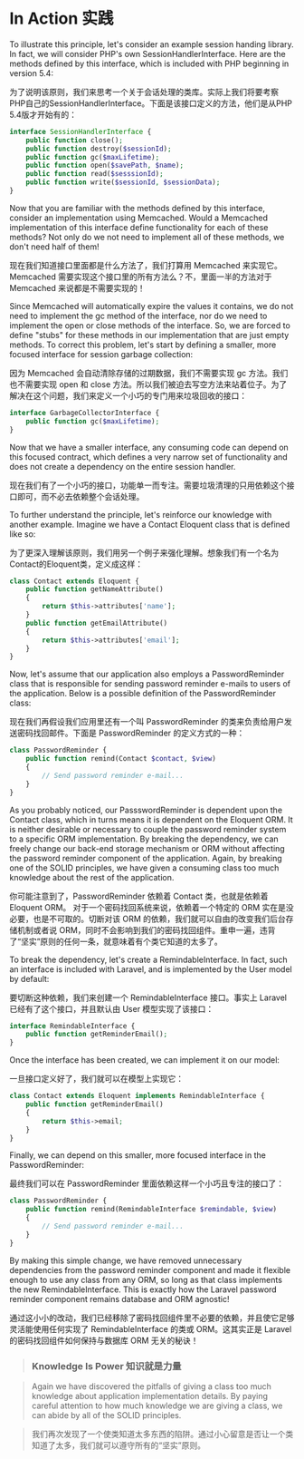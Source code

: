 
# In Action 实践

To illustrate this principle, let's consider an example session handing library. In fact, we will consider PHP's own SessionHandlerInterface. Here are the methods defined by this interface, which is included with PHP beginning in version 5.4:

为了说明该原则，我们来思考一个关于会话处理的类库。实际上我们将要考察PHP自己的SessionHandlerInterface。下面是该接口定义的方法，他们是从PHP 5.4版才开始有的：

```php
interface SessionHandlerInterface {
    public function close();
    public function destroy($sessionId);
    public function gc($maxLifetime);
    public function open($savePath, $name);
    public function read($sesssionId);
    public function write($sessionId, $sessionData);
}
```

Now that you are familiar with the methods defined by this interface, consider an implementation using Memcached. Would a Memcached implementation of this interface define functionality for each of these methods? Not only do we not need to implement all of these methods, we don't need half of them!

现在我们知道接口里面都是什么方法了，我们打算用 Memcached 来实现它。Memcached 需要实现这个接口里的所有方法么？不，里面一半的方法对于 Memcached 来说都是不需要实现的！

Since Memcached will automatically expire the values it contains, we do not need to implement the gc method of the interface, nor do we need to implement the open or close methods of the interface. So, we are forced to define "stubs" for these methods in our implementation that are just empty methods. To correct this problem, let's start by defining a smaller, more focused interface for session garbage collection:

因为 Memcached 会自动清除存储的过期数据，我们不需要实现 gc 方法。我们也不需要实现 open 和 close 方法。所以我们被迫去写空方法来站着位子。为了解决在这个问题，我们来定义一个小巧的专门用来垃圾回收的接口：

```php
interface GarbageCollectorInterface {
    public function gc($maxLifetime);
}
```

Now that we have a smaller interface, any consuming code can depend on this focused contract, which defines a very narrow set of functionality and does not create a dependency on the entire session handler.

现在我们有了一个小巧的接口，功能单一而专注。需要垃圾清理的只用依赖这个接口即可，而不必去依赖整个会话处理。

To further understand the principle, let's reinforce our knowledge with another example. Imagine we have a Contact Eloquent class that is defined like so:

为了更深入理解该原则，我们用另一个例子来强化理解。想象我们有一个名为Contact的Eloquent类，定义成这样：

```php
class Contact extends Eloquent {
    public function getNameAttribute()
    {
        return $this->attributes['name'];
    }
    public function getEmailAttribute()
    {
        return $this->attributes['email'];
    }
}
```

Now, let's assume that our application also employs a PasswordReminder class that is responsible for sending password reminder e-mails to users of the application. Below is a possible definition of the PasswordReminder class:

现在我们再假设我们应用里还有一个叫 PasswordReminder 的类来负责给用户发送密码找回邮件。下面是 PasswordReminder 的定义方式的一种：

```php
class PasswordReminder {
    public function remind(Contact $contact, $view)
    {
        // Send password reminder e-mail...
    }
}
```

As you probably noticed, our PassswordReminder is dependent upon the Contact class, which in turns means it is dependent on the Eloquent ORM. It is neither desirable or necessary to couple the password reminder system to a specific ORM implementation. By breaking the dependency, we can freely change our back-end storage mechanism or ORM without affecting the password reminder component of the application. Again, by breaking one of the SOLID principles, we have given a consuming class too much knowledge about the rest of the application.

你可能注意到了，PasswordReminder 依赖着 Contact 类，也就是依赖着 Eloquent ORM。 对于一个密码找回系统来说，依赖着一个特定的 ORM 实在是没必要，也是不可取的。切断对该 ORM 的依赖，我们就可以自由的改变我们后台存储机制或者说 ORM，同时不会影响到我们的密码找回组件。重申一遍，违背了“坚实”原则的任何一条，就意味着有个类它知道的太多了。

To break the dependency, let's create a RemindableInterface. In fact, such an interface is included with Laravel, and is implemented by the User model by default:

要切断这种依赖，我们来创建一个 RemindableInterface 接口。事实上 Laravel 已经有了这个接口，并且默认由 User 模型实现了该接口：

```php
interface RemindableInterface {
    public function getReminderEmail();
}
```

Once the interface has been created, we can implement it on our model:

一旦接口定义好了，我们就可以在模型上实现它：

```php
class Contact extends Eloquent implements RemindableInterface {
    public function getReminderEmail()
    {
        return $this->email;
    }
}
```

Finally, we can depend on this smaller, more focused interface in the PasswordReminder:

最终我们可以在 PasswordReminder 里面依赖这样一个小巧且专注的接口了：

```php
class PasswordReminder {
    public function remind(RemindableInterface $remindable, $view)
    {
        // Send password reminder e-mail...
    }
}
```

By making this simple change, we have removed unnecessary dependencies from the password reminder component and made it flexible enough to use any class from any ORM, so long as that class implements the new RemindableInterface. This is exactly how the Laravel password reminder component remains database and ORM agnostic!

通过这小小的改动，我们已经移除了密码找回组件里不必要的依赖，并且使它足够灵活能使用任何实现了 RemindableInterface 的类或 ORM。这其实正是 Laravel 的密码找回组件如何保持与数据库 ORM 无关的秘诀！

> ### Knowledge Is Power 知识就是力量

> Again we have discovered the pitfalls of giving a class too much knowledge about application implementation details. By paying careful attention to how much knowledge we are giving a class, we can abide by all of the SOLID principles.

> 我们再次发现了一个使类知道太多东西的陷阱。通过小心留意是否让一个类知道了太多，我们就可以遵守所有的“坚实”原则。
